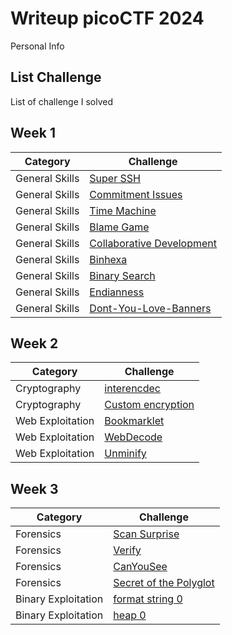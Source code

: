 # **Writeup picoCTF 2024**
Personal Info
## **List Challenge**
List of challenge I solved
## **Week 1**
| **Category**    | **Challenge**                       |
| -------------   | -------------                       |
| General Skills |[Super SSH](General%20Skills/superssh-solve.md)|
| General Skills |[Commitment Issues](General%20Skills/commitment-solve.md)|
| General Skills |[Time Machine](General%20Skills/timemachine-solve.md)|
| General Skills |[Blame Game](General%20Skills/blamegame-solve.md)|
| General Skills |[Collaborative Development](General%20Skills/collaborative-solve.md)|
| General Skills |[Binhexa](General%20Skills/binhexa-solve.md)|
| General Skills |[Binary Search](General%20Skills/binarysearch-solve.md)|
| General Skills |[Endianness](General%20Skills/endianness-solve.md)|
| General Skills |[Dont-You-Love-Banners](General%20Skills/dontyoulovebanner-solve.md)|

## **Week 2**
| **Category**    | **Challenge**                       |
| -------------   | -------------                       |
| Cryptography |[interencdec](Cryptography/interencdec-solve.md)|
| Cryptography |[Custom encryption](Cryptography/customencryption-solve.md)|
| Web Exploitation |[Bookmarklet](Web%20Exploitation/bookmarklet-solve.md)|
| Web Exploitation |[WebDecode](Web%20Exploitation/webdecode-solve.md)|
| Web Exploitation |[Unminify](Web%20Exploitation/unminify-solve.md)|

## **Week 3**
| **Category**    | **Challenge**                       |
| -------------   | -------------                       |
| Forensics |[Scan Surprise](Forensics/scansurprise-solve.md)|
| Forensics |[Verify](Forensics/verify-solve.md)|
| Forensics |[CanYouSee](Forensics/canyousee.md)|
| Forensics |[Secret of the Polyglot](Forensics/secretofthepolygot-solve.md)|
| Binary Exploitation |[format string 0](Binary%20Exploitation/formatstring0-solve.md)|
| Binary Exploitation |[heap 0](Binary%20Exploitation/heap0-solve.md)|



